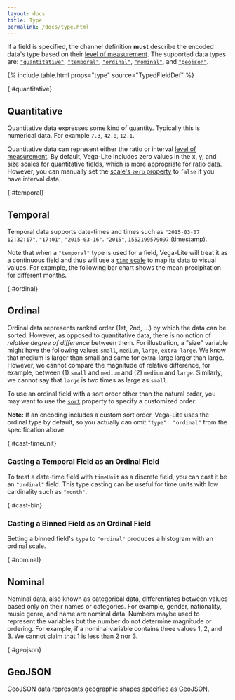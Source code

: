 ```yaml
---
layout: docs
title: Type
permalink: /docs/type.html
---
```


If a field is specified, the channel definition **must** describe the encoded data's type based on their [level of measurement](https://en.wikipedia.org/wiki/Level_of_measurement). The supported data types are: [`"quantitative"`](#quantitative), [`"temporal"`](#temporal), [`"ordinal"`](#ordinal), [`"nominal"`](#nominal), and [`"geojson"`](#geojson).

{% include table.html props="type" source="TypedFieldDef" %}

{:#quantitative}

## Quantitative

Quantitative data expresses some kind of quantity. Typically this is numerical data. For example `7.3`, `42.0`, `12.1`.

Quantitative data can represent either the ratio or interval [level of measurement](https://en.wikipedia.org/wiki/Level_of_measurement). By default, Vega-Lite includes zero values in the x, y, and size scales for quantitative fields, which is more appropriate for ratio data. However, you can manually set the [scale's `zero` property](scale.html#continuous) to `false` if you have interval data.

{:#temporal}

## Temporal

Temporal data supports date-times and times such as `"2015-03-07 12:32:17"`, `"17:01"`, `"2015-03-16"`. `"2015"`, `1552199579097` (timestamp).

Note that when a `"temporal"` type is used for a field, Vega-Lite will treat it as a continuous field and thus will use a [`time` scale](scale.html#time) to map its data to visual values. For example, the following bar chart shows the mean precipitation for different months.

<span class="vl-example" data-name="bar_month_temporal"></span>

{:#ordinal}

## Ordinal

Ordinal data represents ranked order (1st, 2nd, ...) by which the data can be sorted. However, as opposed to quantitative data, there is no notion of _relative degree of difference_ between them. For illustration, a "size" variable might have the following values `small`, `medium`, `large`, `extra-large`. We know that medium is larger than small and same for extra-large larger than large. However, we cannot compare the magnitude of relative difference, for example, between (1) `small` and `medium` and (2) `medium` and `large`. Similarly, we cannot say that `large` is two times as large as `small`.

To use an ordinal field with a sort order other than the natural order, you may want to use the [`sort`](sort.html#sort-array) property to specify a customized order:

<div class="vl-example" data-name="bar_custom_sort_full"></div>

**Note:** If an encoding includes a custom sort order, Vega-Lite uses the ordinal type by default, so you actually can omit `"type": "ordinal"` from the specification above.

{:#cast-timeunit}

### Casting a Temporal Field as an Ordinal Field

To treat a date-time field with `timeUnit` as a discrete field, you can cast it be an `"ordinal"` field. This type casting can be useful for time units with low cardinality such as `"month"`.

<span class="vl-example" data-name="bar_month"></span>

{:#cast-bin}

### Casting a Binned Field as an Ordinal Field

Setting a binned field's `type` to `"ordinal"` produces a histogram with an ordinal scale.

<div class="vl-example" data-name="histogram_ordinal"></div>

{:#nominal}

## Nominal

Nominal data, also known as categorical data, differentiates between values based only on their names or categories. For example, gender, nationality, music genre, and name are nominal data. Numbers maybe used to represent the variables but the number do not determine magnitude or ordering. For example, if a nominal variable contains three values 1, 2, and 3. We cannot claim that 1 is less than 2 nor 3.

{:#geojson}

## GeoJSON

GeoJSON data represents geographic shapes specified as [GeoJSON](http://geojson.org/).
